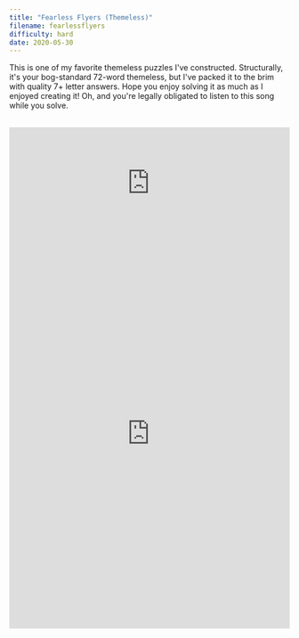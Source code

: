 ```yaml
---
title: "Fearless Flyers (Themeless)"
filename: fearlessflyers
difficulty: hard
date: 2020-05-30
---
```


This is one of my favorite themeless puzzles I've constructed. Structurally, it's your bog-standard 72-word themeless, but I've packed it to the brim with quality 7+ letter answers. Hope you enjoy solving it as much as I enjoyed creating it! Oh, and you're legally obligated to listen to this song while you solve.<br/><br/>

<iframe width="100%" height="200" src="https://www.youtube.com/embed/8P-y0mD442I" frameborder="0" allow="accelerometer; autoplay; encrypted-media; gyroscope; picture-in-picture" allowfullscreen></iframe><br/>

<iframe height="700" width="100%" allowfullscreen="true" style="border:none;width: 100% !important;position: static;display: block !important;margin: 0 !important;"  name="80a395d458cc73db445abfa4d939b092b4a474d001c5431bf80bbf61485a14ea" src="https://amuselabs.com/pmm/crossword?id=a9735ede&set=80a395d458cc73db445abfa4d939b092b4a474d001c5431bf80bbf61485a14ea&embed=1&compact=1&maxCols=2"></iframe>
